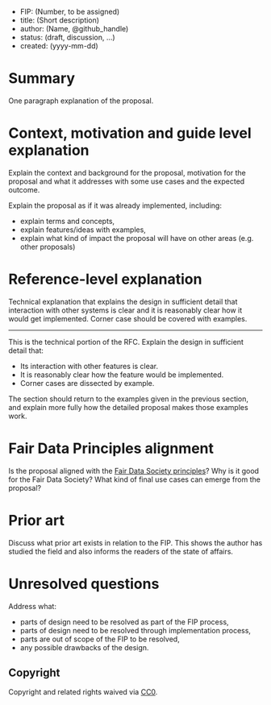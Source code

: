 - FIP: (Number, to be assigned)
- title: (Short description)
- author: (Name, @github_handle)
- status: (draft, discussion, ...)
- created: (yyyy-mm-dd)

# Summary
One paragraph explanation of the proposal.

# Context, motivation and guide level explanation
Explain the context and background for the proposal, motivation for the proposal and what it addresses with some use cases and the expected outcome.

Explain the proposal as if it was already implemented, including:

- explain terms and concepts,
- explain features/ideas with examples,
- explain what kind of impact the proposal will have on other areas (e.g. other proposals)

# Reference-level explanation
Technical explanation that explains the design in sufficient detail that interaction with other systems is clear and it is reasonably clear how it would get implemented. Corner case should be covered with examples.

------

This is the technical portion of the RFC. Explain the design in sufficient detail that:

- Its interaction with other features is clear.
- It is reasonably clear how the feature would be implemented.
- Corner cases are dissected by example.

The section should return to the examples given in the previous section, and explain more fully how the detailed proposal makes those examples work.

# Fair Data Principles alignment
Is the proposal aligned with the [Fair Data Society principles](https://principles.fairdatasociety.org/)? Why is it good for the Fair Data Society? What kind of final use cases can emerge from the proposal?

# Prior art
Discuss what prior art exists in relation to the FIP. This shows the author has studied the field and also informs the readers of the state of affairs.

# Unresolved questions
Address what:

- parts of design need to be resolved as part of the FIP process,
- parts of design need to be resolved through implementation process,
- parts are out of scope of the FIP to be resolved,
- any possible drawbacks of the design.


## Copyright

Copyright and related rights waived via [CC0](https://creativecommons.org/publicdomain/zero/1.0/).
